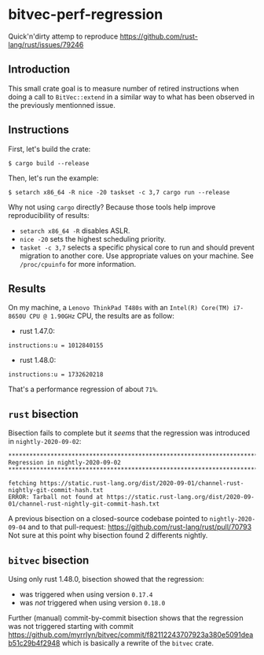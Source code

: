 # bitvec-perf-regression

Quick'n'dirty attemp to reproduce https://github.com/rust-lang/rust/issues/79246

## Introduction

This small crate goal is to measure number of retired instructions when doing a call to `BitVec::extend` in a similar way to what has been observed in the previously mentionned issue.

## Instructions

First, let's build the crate:

```
$ cargo build --release
```

Then, let's run the example:

```
$ setarch x86_64 -R nice -20 taskset -c 3,7 cargo run --release
```

Why not using `cargo` directly? Because those tools help improve reproducibility of results:

* `setarch x86_64 -R` disables ASLR.
* `nice -20` sets the highest scheduling priority.
* `tasket -c 3,7` selects a specific physical core to run and should prevent migration to another core. Use appropriate values on your machine. See `/proc/cpuinfo` for more information.

## Results

On my machine, a `Lenovo ThinkPad T480s` with an `Intel(R) Core(TM) i7-8650U CPU @ 1.90GHz` CPU, the results are as follow:

* rust 1.47.0:

```
instructions:u = 1012840155
```

* rust 1.48.0:

```
instructions:u = 1732620218
```

That's a performance regression of about `71%`.

## `rust` bisection

Bisection fails to complete but it *seems* that the regression was introduced in `nightly-2020-09-02`:

```
********************************************************************************
Regression in nightly-2020-09-02
********************************************************************************

fetching https://static.rust-lang.org/dist/2020-09-01/channel-rust-nightly-git-commit-hash.txt
ERROR: Tarball not found at https://static.rust-lang.org/dist/2020-09-01/channel-rust-nightly-git-commit-hash.txt
```

A previous bisection on a closed-source codebase pointed to `nightly-2020-09-04` and to that pull-request: https://github.com/rust-lang/rust/pull/70793
Not sure at this point why bisection found 2 differents nightly.

## `bitvec` bisection

Using only rust 1.48.0, bisection showed that the regression:

* was triggered when using version `0.17.4`
* was *not* triggered when using version `0.18.0`

Further (manual) commit-by-commit bisection shows that the regression was not triggered starting with commit https://github.com/myrrlyn/bitvec/commit/f82112243707923a380e5091deab51c29b4f2948 which is basically a rewrite of the `bitvec` crate.

